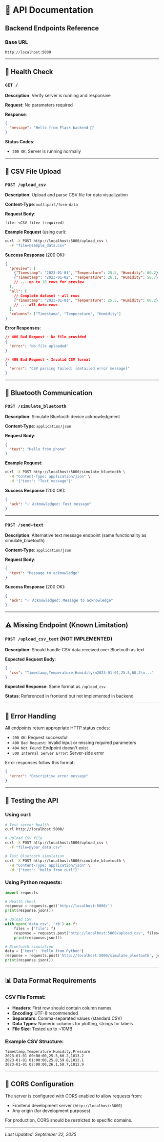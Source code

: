 # 🔌 API Documentation

## Backend Endpoints Reference

### Base URL
```
http://localhost:5000
```

---

## 📡 Health Check

### `GET /`

**Description**: Verify server is running and responsive

**Request**: No parameters required

**Response**:
```json
{
  "message": "Hello from Flask backend 🚀"
}
```

**Status Codes**:
- `200 OK`: Server is running normally

---

## 📁 CSV File Upload

### `POST /upload_csv`

**Description**: Upload and parse CSV file for data visualization

**Content-Type**: `multipart/form-data`

**Request Body**:
```
file: <CSV file> (required)
```

**Example Request** (using curl):
```bash
curl -X POST http://localhost:5000/upload_csv \
  -F "file=@sample_data.csv"
```

**Success Response** (200 OK):
```json
{
  "preview": [
    {"Timestamp": "2023-01-01", "Temperature": 25.5, "Humidity": 60.2},
    {"Timestamp": "2023-01-02", "Temperature": 26.1, "Humidity": 58.7}
    // ... up to 10 rows for preview
  ],
  "all": [
    // Complete dataset - all rows
    {"Timestamp": "2023-01-01", "Temperature": 25.5, "Humidity": 60.2},
    // ... all data rows
  ],
  "columns": ["Timestamp", "Temperature", "Humidity"]
}
```

**Error Responses**:
```json
// 400 Bad Request - No file provided
{
  "error": "No file uploaded"
}

// 400 Bad Request - Invalid CSV format
{
  "error": "CSV parsing failed: [detailed error message]"
}
```

---

## 📱 Bluetooth Communication

### `POST /simulate_bluetooth`

**Description**: Simulate Bluetooth device acknowledgment

**Content-Type**: `application/json`

**Request Body**:
```json
{
  "text": "Hello from phone"
}
```

**Example Request**:
```bash
curl -X POST http://localhost:5000/simulate_bluetooth \
  -H "Content-Type: application/json" \
  -d '{"text": "Test message"}'
```

**Success Response** (200 OK):
```json
{
  "ack": "✅ Acknowledged: Test message"
}
```

---

### `POST /send-text`

**Description**: Alternative text message endpoint (same functionality as simulate_bluetooth)

**Content-Type**: `application/json`

**Request Body**:
```json
{
  "text": "Message to acknowledge"
}
```

**Success Response** (200 OK):
```json
{
  "ack": "✅ Acknowledged: Message to acknowledge"
}
```

---

## ⚠️ Missing Endpoint (Known Limitation)

### `POST /upload_csv_text` (NOT IMPLEMENTED)

**Description**: Should handle CSV data received over Bluetooth as text

**Expected Request Body**:
```json
{
  "csv": "Timestamp,Temperature,Humidity\n2023-01-01,25.5,60.2\n..."
}
```

**Expected Response**: Same format as `/upload_csv`

**Status**: Referenced in frontend but not implemented in backend

---

## 🔧 Error Handling

All endpoints return appropriate HTTP status codes:

- `200 OK`: Request successful
- `400 Bad Request`: Invalid input or missing required parameters
- `404 Not Found`: Endpoint doesn't exist
- `500 Internal Server Error`: Server-side error

Error responses follow this format:
```json
{
  "error": "Descriptive error message"
}
```

---

## 🧪 Testing the API

### Using curl:

```bash
# Test server health
curl http://localhost:5000/

# Upload CSV file
curl -X POST http://localhost:5000/upload_csv \
  -F "file=@your_data.csv"

# Test Bluetooth simulation
curl -X POST http://localhost:5000/simulate_bluetooth \
  -H "Content-Type: application/json" \
  -d '{"text": "Hello from curl"}'
```

### Using Python requests:

```python
import requests

# Health check
response = requests.get('http://localhost:5000/')
print(response.json())

# Upload CSV
with open('data.csv', 'rb') as f:
    files = {'file': f}
    response = requests.post('http://localhost:5000/upload_csv', files=files)
    print(response.json())

# Bluetooth simulation
data = {'text': 'Hello from Python'}
response = requests.post('http://localhost:5000/simulate_bluetooth', json=data)
print(response.json())
```

---

## 📊 Data Format Requirements

### CSV File Format:
- **Headers**: First row should contain column names
- **Encoding**: UTF-8 recommended
- **Separators**: Comma-separated values (standard CSV)
- **Data Types**: Numeric columns for plotting, strings for labels
- **File Size**: Tested up to ~10MB

### Example CSV Structure:
```csv
Timestamp,Temperature,Humidity,Pressure
2023-01-01 00:00:00,25.5,60.2,1013.2
2023-01-01 01:00:00,25.8,59.8,1013.1
2023-01-01 02:00:00,26.1,58.7,1012.9
```

---

## 🔐 CORS Configuration

The server is configured with CORS enabled to allow requests from:
- Frontend development server (`http://localhost:3000`)
- Any origin (for development purposes)

For production, CORS should be restricted to specific domains.

---

*Last Updated: September 22, 2025*